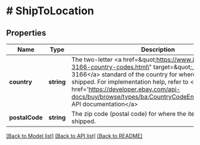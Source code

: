 # # ShipToLocation

## Properties

Name | Type | Description | Notes
------------ | ------------- | ------------- | -------------
**country** | **string** | The two-letter &lt;a href&#x3D;\&quot;https://www.iso.org/iso-3166-country-codes.html\&quot; target&#x3D;\&quot;_blank\&quot;&gt;ISO 3166&lt;/a&gt; standard of the country for where the item is to be shipped. For implementation help, refer to &lt;a href&#x3D;&#39;https://developer.ebay.com/api-docs/buy/browse/types/ba:CountryCodeEnum&#39;&gt;eBay API documentation&lt;/a&gt; | [optional]
**postalCode** | **string** | The zip code (postal code) for where the item is to be shipped. | [optional]

[[Back to Model list]](../../README.md#models) [[Back to API list]](../../README.md#endpoints) [[Back to README]](../../README.md)
